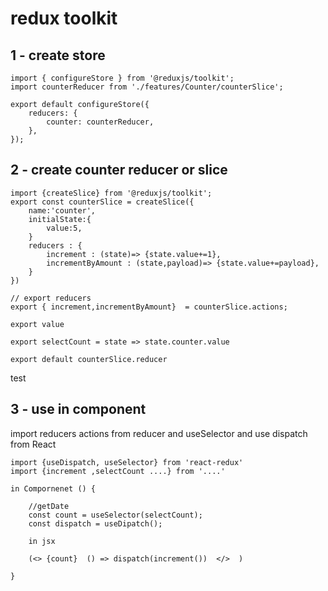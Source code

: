 # redux toolkit

## 1 - create store

```
import { configureStore } from '@reduxjs/toolkit';
import counterReducer from './features/Counter/counterSlice';

export default configureStore({
	reducers: {
		counter: counterReducer,
	},
});
```

## 2 - create counter reducer or slice

```
import {createSlice} from '@reduxjs/toolkit';
export const counterSlice = createSlice({
    name:'counter',
    initialState:{
        value:5,
    }
    reducers : {
        increment : (state)=> {state.value+=1},
        incrementByAmount : (state,payload)=> {state.value+=payload},
    }
})

// export reducers
export { increment,incrementByAmount}  = counterSlice.actions;

export value

export selectCount = state => state.counter.value

export default counterSlice.reducer

```

test

## 3 - use in component

import reducers actions from
reducer and useSelector and use dispatch from React

```
import {useDispatch, useSelector} from 'react-redux'
import {increment ,selectCount ....} from '....'

in Compornenet () {

    //getDate
    const count = useSelector(selectCount);
    const dispatch = useDipatch();

    in jsx

    (<> {count}  () => dispatch(increment())  </>  )

}


```
